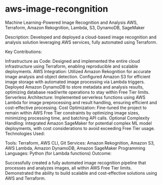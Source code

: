 # aws-image-recongnition

Machine Learning-Powered Image Recognition and Analysis
AWS, Terraform, Amazon Rekognition, Lambda, S3, DynamoDB, SageMaker

Description: Developed and deployed a cloud-based image recognition and analysis solution leveraging AWS services, fully automated using Terraform.

Key Contributions:

Infrastructure as Code:
Designed and implemented the entire cloud infrastructure using Terraform, enabling reproducible and scalable deployments.
AWS Integration:
Utilized Amazon Rekognition for accurate image analysis and object detection.
Configured Amazon S3 for efficient image storage with automated image processing via Lambda triggers.
Deployed Amazon DynamoDB to store metadata and analysis results, optimizing database read/write operations to stay within Free Tier limits.
Serverless Architecture:
Implemented serverless functions using AWS Lambda for image preprocessing and result handling, ensuring efficient and cost-effective processing.
Cost Optimization:
Fine-tuned the project to remain within AWS Free Tier constraints by optimizing image sizes, minimizing processing time, and batching API calls.
Optional Complexity Handling:
Integrated Amazon SageMaker for potential complex ML model deployments, with cost considerations to avoid exceeding Free Tier usage.
Technologies Used:

Tools: Terraform, AWS CLI, Git
Services: Amazon Rekognition, Amazon S3, AWS Lambda, Amazon DynamoDB, Amazon SageMaker
Programming Languages: Python (for Lambda functions)
Outcome:

Successfully created a fully automated image recognition pipeline that processes and analyzes images, all within AWS Free Tier limits.
Demonstrated the ability to build scalable and cost-effective solutions using AWS and Terraform.

